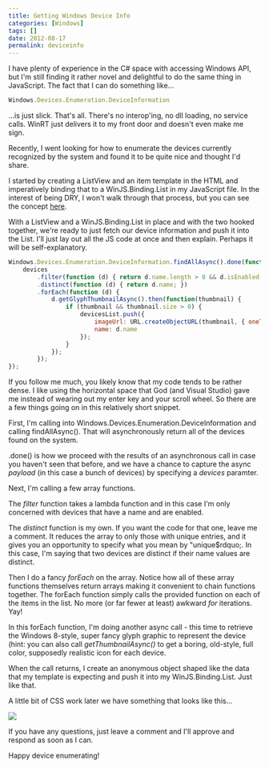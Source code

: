 ```yaml
---
title: Getting Windows Device Info
categories: [Windows]
tags: []
date: 2012-08-17
permalink: deviceinfo
---
```


I have plenty of experience in the C# space with accessing Windows API, but I&#39;m still finding it rather novel and delightful to do the same thing in JavaScript. The fact that I can do something like...

``` js
Windows.Devices.Enumeration.DeviceInformation
```

...is just slick. That&#39;s all. There&#39;s no interop&#39;ing, no dll loading, no service calls. WinRT just delivers it to my front door and doesn&#39;t even make me sign.

Recently, I went looking for how to enumerate the devices currently recognized by the system and found it to be quite nice and thought I&#39;d share.

I started by creating a ListView and an item template in the HTML and imperatively binding that to a WinJS.Binding.List in my JavaScript file. In the interest of being DRY, I won&#39;t walk through that process, but you can see the concept [here](netflixstage1).

With a ListView and a WinJS.Binding.List in place and with the two hooked together, we&#39;re ready to just fetch our device information and push it into the List. I&#39;ll just lay out all the JS code at once and then explain. Perhaps it will be self-explanatory.

``` js
Windows.Devices.Enumeration.DeviceInformation.findAllAsync().done(function (devices) {
    devices
        .filter(function (d) { return d.name.length > 0 && d.isEnabled; })
        .distinct(function (d) { return d.name; })
        .forEach(function (d) {
            d.getGlyphThumbnailAsync().then(function(thumbnail) {
                if (thumbnail && thumbnail.size > 0) {
                    devicesList.push({
                        imageUrl: URL.createObjectURL(thumbnail, { oneTimeOnly: false }),
                        name: d.name
                    });
                }
            });
        });
});
```

If you follow me much, you likely know that my code tends to be rather dense. I like using the horizontal space that God (and Visual Studio) gave me instead of wearing out my enter key and your scroll wheel. So there are a few things going on in this relatively short snippet.

First, I&#39;m calling into Windows.Devices.Enumeration.DeviceInformation and calling findAllAsync(). That will asynchronously return all of the devices found on the system.

.done() is how we proceed with the results of an asynchronous call in case you haven&#39;t seen that before, and we have a chance to capture the async _payload_ (in this case a bunch of devices) by specifying a _devices_ paramter.

Next, I&#39;m calling a few array functions.

The _filter_ function takes a lambda function and in this case I&#39;m only concerned with devices that have a name and are enabled.

The _distinct_ function is my own. If you want the code for that one, leave me a comment. It reduces the array to only those with unique entries, and it gives you an opportunity to specify what you mean by "unique$rdquo;. In this case, I&#39;m saying that two devices are distinct if their name values are distinct.

Then I do a fancy _forEach_ on the array. Notice how all of these array functions themselves return arrays making it convenient to chain functions together. The forEach function simply calls the provided function on each of the items in the list. No more (or far fewer at least) awkward _for_ iterations. Yay!

In this forEach function, I&#39;m doing another async call - this time to retrieve the Windows 8-style, super fancy glyph graphic to represent the device (hint: you can also call _getThumbnailAsync()_ to get a boring, old-style, full color, supposedly realistic icon for each device.

When the call returns, I create an anonymous object shaped like the data that my template is expecting and push it into my WinJS.Binding.List. Just like that.

A little bit of CSS work later we have something that looks like this...

![](/files/deviceinfo_01.png)

If you have any questions, just leave a comment and I&#39;ll approve and respond as soon as I can.

Happy device enumerating!